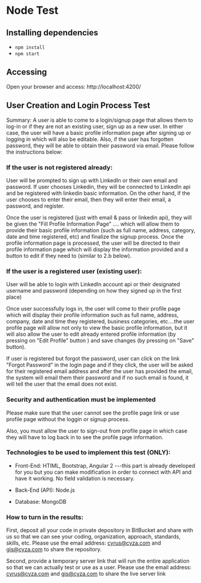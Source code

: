 # Node Test

## Installing dependencies
- `npm install`
- `npm start`

## Accessing
Open your browser and access: http://localhost:4200/

## User Creation and Login Process Test
Summary:  A user is able to come to a login/signup page that allows them to log-in or if they are not an existing user, sign up as a new user. In either case, the user will have a basic profile information page after signing up or logging in which will also be editable. Also, if the user has forgotten password, they will be able to obtain their password via email. Please follow the instructions below:

### If the user is not registered already:

User will be prompted to sign up with LinkedIn or their own email and password. If user chooses Linkedin, they will be connected to LinkedIn api and be registered with linkedin basic information. On the other hand, if the user chooses to enter their email, then they will enter their email, a password, and register.

Once the user is registered (just with email & pass or linkedin api), they will be given the "Fill Profile Information Page" .... which will allow them to provide their basic profile information (such as full name, address, category, date and time registered, etc) and finalize the signup process. Once the profile information page is processed, the user will be directed to their profile information page which will display the information provided and a button to edit if they need to (similar to 2.b  below).

### If the user is a registered user (existing user):

User will be able to login with LinkedIn account api or their designated username and  password (depending on how they signed up in the first place)

Once user successfully logs in, the user will come to their profile page which will display their profile information such as full name, address, company, date and time they registered, business categories, etc....the user profile page will allow not only to view the basic profile information, but it will also allow the user to edit already entered profile information (by pressing on "Edit Profile" button ) and save changes (by pressing  on "Save" button).

If user is registered but forgot the password, user can click on the link "Forgot Password" in the login page and if they click, the user will be asked for their registered email address and after the user has provided the email, the system will email them their password and if no such email is found, it will tell the user that the email does not exist.

### Security and authentication must be implemented

Please make sure that the user cannot see the profile page link or use profile page without the loggin or signup process.

Also, you must allow the user to sign-out from profile page in which case they will have to log back in to see the profile page information.

### Technologies to be used to implement this test (ONLY):

- Front-End: HTIML, Bootstrap, Angular 2   ---this part is already developed for you but you can make modification in order to connect with API and have it working. No field validation is necessary.

- Back-End (API): Node.js 
- Database: MongoDB


### How to turn in the results:

First, deposit all your code in private depository in BitBucket and share with us so that we can see your coding, organization, approach, standards, skills, etc. Please use the email address: cyrus@cyza.com and  gis@cyza.com to share the repository.

Second, provide a temporary server link that will run the entire application so that we can actually test or use as a user. Please use the email address: cyrus@cyza.com and gis@cyza.com to share the live server link
